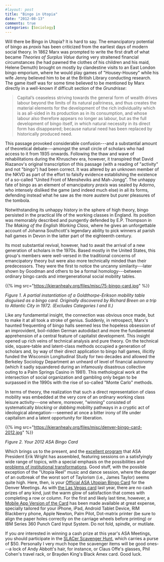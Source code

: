 ```yaml
---
#layout: post
title: "Bingo in Utopia"
date: "2012-08-13"
comments: true
categories: [Sociology]
---
```


Will there be Bingo in Utopia? It is hard to say. The emancipatory potential of bingo as *praxis* has been criticized from the earliest days of modern social theory. In 1862 Marx was prompted to write the first draft of what became *Theories of Surplus Value* during very straitened financial circumstances (he had pawned the clothes of his children and his maid, Helene Demuth) brought on mostly  by clandestine visits to an East London bingo emporium, where he would play games of "Housey-Housey" while his wife Jenny believed him to be at the British Library conducting research. The game itself was for some time believed to be mentioned by Marx directly in a well-known if difficult section of the *Grundrisse*:

> Capital’s ceaseless striving towards the general form of wealth drives labour beyond the limits of its natural paltriness, and thus creates the material elements for the development of the rich individuality which is as all-sided in its production as in its consumption, and whose labour also therefore appears no longer as labour, but as the full development of bingo itself, in which natural necessity in its direct form has disappeared; because natural need has been replaced by historically produced need. 

This passage provoked considerable confusion---and a substantial amount of theoretical debate---amongst the small circle of scholars who had access to it from 1935 onwards. Following the thaw and wave of rehabilitations during the Khruschev era, however, it transpired that David Riazanov's original transcription of this passage (with a reading of "activity" and not "bingo") had been correct. It was altered by an unknown member of the NKVD as part of the effort to falsify evidence establishing the existence of a so-called "United Front of Mensheviks and Mah-Jongg". The unhappy fate of bingo as an element of emancipatory *praxis* was sealed by Adorno, who intensely disliked the game (and indeed much else) in all its forms, defending instead what he saw as the more austere but purer pleasures of the tombola.

Notwithstanding its unhappy history in the sphere of high theory, bingo persisted in the practical life of the working classes in England. Its position was memorably described and pungently defended by E.P. Thompson in *The Making of the English Working Class*, where he gives an unforgettable account of Johanna Southcott's legendary ability to pick winners at parish hall games in Devon in the latter part of the eighteenth century. 

Its most substantial revival, however, had to await the arrival of a new generation of scholars in the 1970s. Based mostly in the United States, this group's members were well-versed in the traditional concerns of emancipatory theory but were also more technically minded than their predecessors. They were the first to notice the uncanny similarity---later shown by Goodman and others to be a formal homology---between ordinary bingo cards and intergenerational social mobility tables. 

{{% img src="https://kieranhealy.org/files/misc/75-bingo-card.jpg" %}}

*Figure 1. A partial instantiation of a Goldthorpe-Erikson mobility table disguised as a bingo card. Originally discovered by Richard Breen on a trip to Atlantic City in 1972. (Excludes Categories I and II.)* 

Like any fundamental insight, the connection was obvious once made, but to make it at all took a stroke of genius. Suddenly, in retrospect, Marx's haunted frequenting of bingo halls seemed less the hopeless obsession of an improvident, boil-ridden German autodidact and more the fundamental apprehension of a central feature of capitalist development. This insight opened up rich veins of technical analysis and pure theory. On the technical side, square-table and latent-class methods occupied a generation of scholars and, by way of their direct application to bingo hall games, illicitly funded the Wisconsin Longitudinal Study for two decades and allowed the Berkeley Sociology Department an unheard of level of financial autonomy (which it sadly squandered during an infamously disastrous collective outing to a Palm Springs Casino in 1981). This methological work at the intersection of social organization and gambling only began to be surpassed in the 1990s with the rise of so-called "Monte Carlo" methods. 

In terms of theory, the realization that such a direct representation of class mobility was  embedded at the very core of an ordinary working class leisure activity---one where, moreover, "winning" consisted of systematically *blocking* or *dabbing* mobility pathways in a cryptic act of ideological abnegation---seemed at once a bitter irony of life under capitalism and a latent opportunity for liberation. 

{{% img src="https://kieranhealy.org/files/misc/denver-bingo-card-2012.jpg" %}}

*Figure 2. Your 2012 ASA Bingo Card*

Which brings us to the present, and the [excellent program](http://www.asanet.org/am2012/programschedule.cfm) that ASA President Erik Wright has assembled, featuring sessions on a satisfyingly wide range of topics, with a special emphasis on the possibilities and [problems of institutional transformations](http://www.realutopias.com/index.php?page_id=7). Good stuff, with the possible exception of the "Utopia Reel" music and dance session, where the danger of an outbreak of the worst sort of Taylorism (i.e., James Taylor) seems quite high. Here, then, is your [Official ASA Utopian Bingo Card](http://kieranhealy.org/files/misc/denver-bingo-card-2012.png) for the Denver Meetings. As with [the Las Vegas card](http://kieranhealy.org/blog/archives/2011/08/16/vegas-bingo/) last year, there are no cash prizes of any kind, just the warm glow of satisfaction that comes with completing a row or column. For the first and likely last time, however, a [Mobile App Version of the Card](http://kieranhealy.org/files/misc/denver-bingo-card-2012.jpg) has been made available at great expense, specially tailored for your  iPhone, iPad, Android Tablet Device, RIM Blackberry phone, Apple Newton, Palm Pilot, Dot-matrix printer (be sure to align the paper holes correctly on the carriage wheels before printing) or IBM Series 360 Punch Card Input System. Do not fold, spindle, or mutilate.

If you *are* interested in winning a cash prize at this year's ASA Meetings, you should participate in the [SLACer Scavenger Hunt](http://slac.wordpress.com/2012/08/07/introducing-the-asa-scavenger-hunt/), which carries a purse of $50. Personally I very much hope the scavenger items will be good ones---a lock of Andy Abbott's hair, for instance, or Claus Offe's glasses, Phil Cohen's travel rack, or Brayden King's Black Amex card. Good luck.
